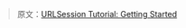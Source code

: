 > 原文：[URLSession Tutorial: Getting Started](https://www.raywenderlich.com/3244963-urlsession-tutorial-getting-started)